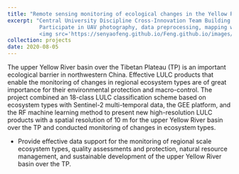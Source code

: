 ```yaml
---
title: "Remote sensing monitoring of ecological changes in the Yellow River Basin"
excerpt: "Central University Discipline Cross-Innovation Team Building Program <br/>
          Participate in UAV photography, data preprocessing, mapping work <br/>
          <img src='https://senyaofeng.github.io/Feng.github.io/images/yrb-a.png'>"
collection: projects
date: 2020-08-05
---
```


The upper Yellow River basin over the Tibetan Plateau (TP) is an important ecological barrier in northwestern China. Effective LULC products that enable the monitoring of changes in regional ecosystem types are of great importance for their environmental protection and macro-control. The project combined an 18-class LULC classification scheme based on ecosystem types with Sentinel-2 multi-temporal data, the GEE platform, and the RF machine learning method to present new high-resolution LULC products with a spatial resolution of 10 m for the upper Yellow River basin over the TP and conducted monitoring of changes in ecosystem types.

*  Provide effective data support for the monitoring of regional scale ecosystem types, quality assessments and protection, natural resource management, and sustainable development of the upper Yellow River basin over the TP.
